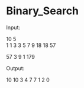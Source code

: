 # Binary_Search

Input:

10 5                          
1 1 3 3 5 7 9 18 18 57

57 3 9 1 179


Output:


10 10
3 4
7 7
1 2
0
